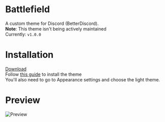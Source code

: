 # Battlefield
A custom theme for Discord (BetterDiscord).  
**Note**: This theme isn't being actively maintained  
Currently: `v1.0.0`

# Installation
[Download](https://raw.githubusercontent.com/TakosThings/battlefield/master/battlefield.theme.css)  
Follow [this guide](https://0mniscient.github.io/BetterDiscord/install_theme.html) to install the theme  
You'll also need to go to Appearance settings and choose the light theme.

# Preview
![Preview](https://i.imgur.com/o01kjIl.jpg)